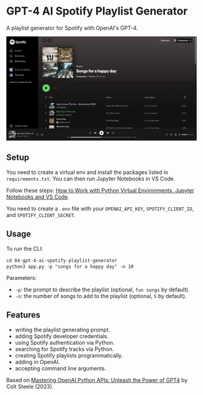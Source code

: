 # GPT-4 AI Spotify Playlist Generator

A playlist generator for Spotify with OpenAI's GPT-4.

<p align="center">
    <img src="screenshot.png">
</p>

## Setup

You need to create a virtual env and install the packages listed in `requirements.txt`. You can then run Jupyter Notebooks in VS Code.

Follow these steps: [How to Work with Python Virtual Environments, Jupyter Notebooks and VS Code](https://python.plainenglish.io/how-to-work-with-python-virtual-environments-jupyter-notebooks-and-vs-code-536fac3d93a1).

You need to create a `.env` file with your `OPENAI_API_KEY`, `SPOTIFY_CLIENT_ID`, and `SPOTIFY_CLIENT_SECRET`.

## Usage

To run the CLI:

```
cd 04-gpt-4-ai-spotify-playlist-generator
python3 app.py -p "songs for a happy day" -n 10
```

Parameters:

- `-p`: the prompt to describe the playlist (optional, `fun songs` by default).
- `-n`: the number of songs to add to the playlist (optional, `5` by default).

## Features

- writing the playlist generating prompt.
- adding Spotify developer credentials.
- using Spotify authentication via Python.
- searching for Spotify tracks via Python.
- creating Spotify playlists programmatically.
- adding in OpenAI.
- accepting command line arguments.

Based on [Mastering OpenAI Python APIs: Unleash the Power of GPT4](https://www.udemy.com/course/mastering-openai/) by Colt Steele (2023).
